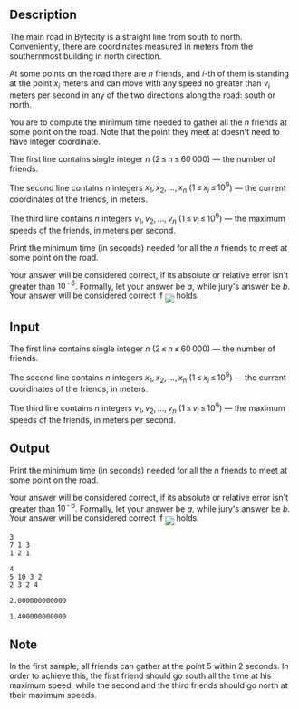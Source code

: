 ## Description

<div><p>The main road in Bytecity is a straight line from south to north. Conveniently, there are coordinates measured in meters from the southernmost building in north direction.</p><p>At some points on the road there are <span class="tex-span"><i>n</i></span> friends, and <span class="tex-span"><i>i</i></span>-th of them is standing at the point <span class="tex-span"><i>x</i><sub class="lower-index"><i>i</i></sub></span> meters and can move with any speed no greater than <span class="tex-span"><i>v</i><sub class="lower-index"><i>i</i></sub></span> meters per second in any of the two directions along the road: south or north.</p><p>You are to compute the minimum time needed to gather all the <span class="tex-span"><i>n</i></span> friends at some point on the road. Note that the point they meet at doesn't need to have integer coordinate. </p></div><div class="input-specification"><p>The first line contains single integer <span class="tex-span"><i>n</i></span> (<span class="tex-span">2 ≤ <i>n</i> ≤ 60 000</span>)&nbsp;— the number of friends.</p><p>The second line contains <span class="tex-span"><i>n</i></span> integers <span class="tex-span"><i>x</i><sub class="lower-index">1</sub>, <i>x</i><sub class="lower-index">2</sub>, ..., <i>x</i><sub class="lower-index"><i>n</i></sub></span> (<span class="tex-span">1 ≤ <i>x</i><sub class="lower-index"><i>i</i></sub> ≤ 10<sup class="upper-index">9</sup></span>)&nbsp;— the current coordinates of the friends, in meters.</p><p>The third line contains <span class="tex-span"><i>n</i></span> integers <span class="tex-span"><i>v</i><sub class="lower-index">1</sub>, <i>v</i><sub class="lower-index">2</sub>, ..., <i>v</i><sub class="lower-index"><i>n</i></sub></span> (<span class="tex-span">1 ≤ <i>v</i><sub class="lower-index"><i>i</i></sub> ≤ 10<sup class="upper-index">9</sup></span>)&nbsp;— the maximum speeds of the friends, in meters per second.</p></div><div class="output-specification"><p>Print the minimum time (in seconds) needed for all the <span class="tex-span"><i>n</i></span> friends to meet at some point on the road. </p><p>Your answer will be considered correct, if its absolute or relative error isn't greater than <span class="tex-span">10<sup class="upper-index"> - 6</sup></span>. Formally, let your answer be <span class="tex-span"><i>a</i></span>, while jury's answer be <span class="tex-span"><i>b</i></span>. Your answer will be considered correct if <img align="middle" class="tex-formula" src="file://2NnBTpqY.png" style="max-width: 100.0%;max-height: 100.0%;"> holds.</p></div>

## Input

<p>The first line contains single integer <span class="tex-span"><i>n</i></span> (<span class="tex-span">2 ≤ <i>n</i> ≤ 60 000</span>)&nbsp;— the number of friends.</p><p>The second line contains <span class="tex-span"><i>n</i></span> integers <span class="tex-span"><i>x</i><sub class="lower-index">1</sub>, <i>x</i><sub class="lower-index">2</sub>, ..., <i>x</i><sub class="lower-index"><i>n</i></sub></span> (<span class="tex-span">1 ≤ <i>x</i><sub class="lower-index"><i>i</i></sub> ≤ 10<sup class="upper-index">9</sup></span>)&nbsp;— the current coordinates of the friends, in meters.</p><p>The third line contains <span class="tex-span"><i>n</i></span> integers <span class="tex-span"><i>v</i><sub class="lower-index">1</sub>, <i>v</i><sub class="lower-index">2</sub>, ..., <i>v</i><sub class="lower-index"><i>n</i></sub></span> (<span class="tex-span">1 ≤ <i>v</i><sub class="lower-index"><i>i</i></sub> ≤ 10<sup class="upper-index">9</sup></span>)&nbsp;— the maximum speeds of the friends, in meters per second.</p>

## Output

<p>Print the minimum time (in seconds) needed for all the <span class="tex-span"><i>n</i></span> friends to meet at some point on the road. </p><p>Your answer will be considered correct, if its absolute or relative error isn't greater than <span class="tex-span">10<sup class="upper-index"> - 6</sup></span>. Formally, let your answer be <span class="tex-span"><i>a</i></span>, while jury's answer be <span class="tex-span"><i>b</i></span>. Your answer will be considered correct if <img align="middle" class="tex-formula" src="file://2NnBTpqY.png" style="max-width: 100.0%;max-height: 100.0%;"> holds.</p>





```input1
3
7 1 3
1 2 1

```




```input2
4
5 10 3 2
2 3 2 4

```




```output1
2.000000000000

```




```output2
1.400000000000

```



## Note

<p>In the first sample, all friends can gather at the point <span class="tex-span">5</span> within <span class="tex-span">2</span> seconds. In order to achieve this, the first friend should go south all the time at his maximum speed, while the second and the third friends should go north at their maximum speeds.</p>
